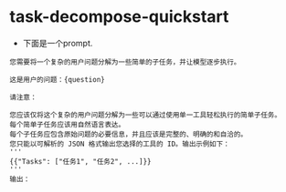 # task-decompose-quickstart
 - 下面是一个prompt.
```
您需要将一个复杂的用户问题分解为一些简单的子任务，并让模型逐步执行。

这是用户的问题：{question}

请注意：

您应该仅将这个复杂的用户问题分解为一些可以通过使用单一工具轻松执行的简单子任务。
每个简单子任务应该用自然语言表达。
每个子任务应包含原始问题的必要信息，并且应该是完整的、明确的和自洽的。
您只能以可解析的 JSON 格式输出您选择的工具的 ID。输出示例如下：
'''
{{"Tasks": ["任务1", "任务2", ...]}}
'''
输出：

```
